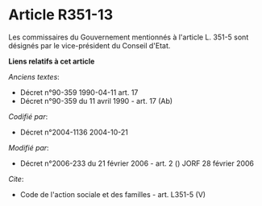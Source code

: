 # Article R351-13

Les commissaires du Gouvernement mentionnés à l'article L. 351-5 sont désignés par le vice-président du Conseil d'Etat.

**Liens relatifs à cet article**

_Anciens textes_:

  - Décret n°90-359 1990-04-11 art. 17
  - Décret n°90-359 du 11 avril 1990 - art. 17 (Ab)

_Codifié par_:

  - Décret n°2004-1136 2004-10-21

_Modifié par_:

  - Décret n°2006-233 du 21 février 2006 - art. 2 () JORF 28 février 2006

_Cite_:

  - Code de l'action sociale et des familles - art. L351-5 (V)
